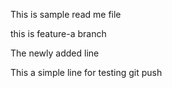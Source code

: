 This is sample read me file

this is  feature-a branch

The newly added line


This a simple line for testing git push